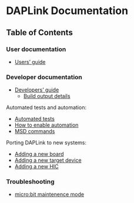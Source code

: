 # DAPLink Documentation


## Table of Contents

### User documentation

* [Users’ guide](USERS-GUIDE.md)

### Developer documentation

* [Developers’ guide](DEVELOPERS-GUIDE.md)
    * [Build output details](BUILD_OUTPUT.md)

Automated tests and automation:

* [Automated tests](AUTOMATED_TESTS.md)
* [How to enable automation](ENABLE_AUTOMATION.md)
* [MSD commands](MSD_COMMANDS.md)

Porting DAPLink to new systems:

* [Adding a new board](PORT_BOARD.md)
* [Adding a new target device](PORT_TARGET_FAMILY.md)
* [Adding a new HIC](PORT_HIC.md)

### Troubleshooting

* [micro:bit maintenence mode](TROUBLESHOOTING.md)


